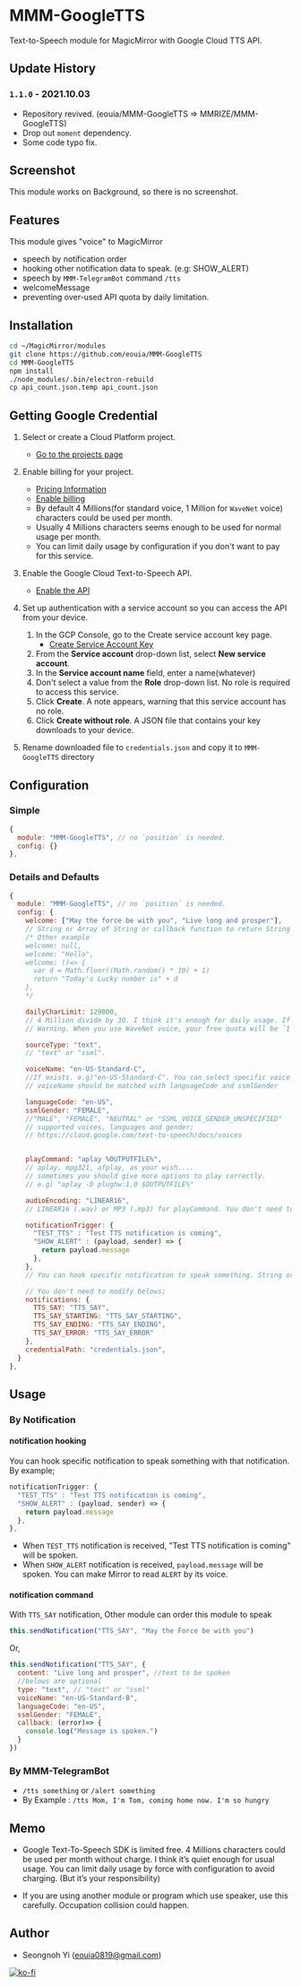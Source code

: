 # MMM-GoogleTTS
Text-to-Speech module for MagicMirror with Google Cloud TTS API.

## Update History
### **`1.1.0`** - 2021.10.03
- Repository revived. (eouia/MMM-GoogleTTS => MMRIZE/MMM-GoogleTTS)
- Drop out `moment` dependency.
- Some code typo fix.

## Screenshot
This module works on Background, so there is no screenshot.

## Features
This module gives "voice" to MagicMirror
- speech by notification order
- hooking other notification data to speak. (e.g: SHOW_ALERT)
- speech by `MMM-TelegramBot` command `/tts`
- welcomeMessage
- preventing over-used API quota by daily limitation.


## Installation
```sh
cd ~/MagicMirror/modules
git clone https://github.com/eouia/MMM-GoogleTTS
cd MMM-GoogleTTS
npm install
./node_modules/.bin/electron-rebuild
cp api_count.json.temp api_count.json
```

## Getting Google Credential
1. Select or create a Cloud Platform project.
   - [Go to the projects page](https://console.cloud.google.com/project)

2. Enable billing for your project.
   - [Pricing Information](https://cloud.google.com/text-to-speech/pricing)
   - [Enable billing](https://support.google.com/cloud/answer/6293499#enable-billing)
   - By default 4 Millions(for standard voice, 1 Million for `WaveNet` voice) characters could be used per month.
   - Usually 4 Millions characters seems enough to be used for normal usage per month.
   - You can limit daily usage by configuration if you don't want to pay for this service.

3. Enable the Google Cloud Text-to-Speech API.
   - [Enable the API](https://console.cloud.google.com/flows/enableapi?apiid=texttospeech.googleapis.com)

4. Set up authentication with a service account so you can access the API from your device.
   1. In the GCP Console, go to the Create service account key page.
       - [Create Service Account Key](https://console.cloud.google.com/apis/credentials/serviceaccountkey)
   2. From the **Service account** drop-down list, select **New service account**.
   3. In the **Service account name** field, enter a name(whatever)
   4. Don't select a value from the **Role** drop-down list. No role is required to access this service.
   5. Click **Create**. A note appears, warning that this service account has no role.
   6. Click **Create without role**. A JSON file that contains your key downloads to your device.
5. Rename downloaded file to `credentials.json` and copy it to `MMM-GoogleTTS` directory



## Configuration

### Simple
```js
{
  module: "MMM-GoogleTTS", // no `position` is needed.
  config: {}
},
```

### Details and Defaults
```js
{
  module: "MMM-GoogleTTS", // no `position` is needed.
  config: {
    welcome: ["May the force be with you", "Live long and prosper"],
    // String or Array of String or callback function to return String or Array. To disable this feature, set to null.
    /* Other example
    welcome: null,
    welcome: "Hello",
    welcome: ()=> {
      var d = Math.floor((Math.random() * 10) + 1)
      return "Today's Lucky number is" + d
    },
    */

    dailyCharLimit: 129000,
    // 4 Million divide by 30. I think it's enough for daily usage. If you have a will to pay, you can expand this value as your wish. But free usage will be enough.
    // Warning. When you use WaveNet voice, your free quota will be `1 Million per month` not `4 Million`.

    sourceType: "text",
    // "text" or "ssml".

    voiceName: "en-US-Standard-C",
    //If exists. e.g)"en-US-Standard-C". You can select specific voice name when there are many voices with same languageCode and gender.
    // voiceName should be matched with languageCode and ssmlGender

    languageCode: "en-US",
    ssmlGender: "FEMALE",
    //"MALE", "FEMALE", "NEUTRAL" or "SSML_VOICE_GENDER_UNSPECIFIED"
    // supported voices, languages and gender;
    // https://cloud.google.com/text-to-speech/docs/voices


    playCommand: "aplay %OUTPUTFILE%",
    // aplay, mpg321, afplay, as your wish....
    // sometimes you should give more options to play correctly.
    // e.g) "aplay -D plughw:1,0 $OUTPUTFILE%"

    audioEncoding: "LINEAR16",
    // LINEAR16 (.wav) or MP3 (.mp3) for playCommand. You don't need to modify this when you use `aplay`

    notificationTrigger: {
      "TEST_TTS" : "Test TTS notification is coming",
      "SHOW_ALERT" : (payload, sender) => {
        return payload.message
      },
    },
    // You can hook specific notification to speak something. String or callback function could be available.

    // You don't need to modify belows;
    notifications: {
      TTS_SAY: "TTS_SAY",
      TTS_SAY_STARTING: "TTS_SAY_STARTING",
      TTS_SAY_ENDING: "TTS_SAY_ENDING",
      TTS_SAY_ERROR: "TTS_SAY_ERROR"
    },
    credentialPath: "credentials.json",
  }
},
```

## Usage
### By Notification
#### notification hooking
You can hook specific notification to speak something with that notification.
By example;
```js
notificationTrigger: {
  "TEST_TTS" : "Test TTS notification is coming",
  "SHOW_ALERT" : (payload, sender) => {
    return payload.message
  },
},
```
- When `TEST_TTS` notification is received, "Test TTS notification is coming" will be spoken.
- When `SHOW_ALERT` notification is received, `payload.message` will be spoken. You can make Mirror to read `ALERT` by its voice.

#### notification command
With `TTS_SAY` notification, Other module can order this module to speak
```js
this.sendNotification("TTS_SAY", "May the Force be with you")
```

Or,
```js
this.sendNotification("TTS_SAY", {
  content: "Live long and prosper", //text to be spoken
  //belows are optional
  type: "text", // "text" or "ssml"
  voiceName: "en-US-Standard-B",
  languageCode: "en-US",
  ssmlGender: "FEMALE",
  callback: (error)=> {
    console.log("Message is spoken.")
  }
})
```

### By MMM-TelegramBot
- `/tts something` or `/alert something`
- By Example : `/tts Mom, I'm Tom, coming home now. I'm so hungry`

## Memo
- Google Text-To-Speech SDK is limited free. 4 Millions characters could be used per month without charge. I think it’s quiet enough for usual usage. You can limit daily usage by force with configuration to avoid charging. (But it’s your responsibility)

- If you are using another module or program which use speaker, use this carefully. Occupation collision could happen.

## Author
- Seongnoh Yi (eouia0819@gmail.com)

[![ko-fi](https://ko-fi.com/img/githubbutton_sm.svg)](https://ko-fi.com/Y8Y56IFLK)

